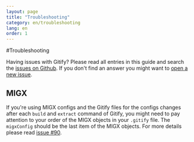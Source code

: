 ```yaml
---
layout: page
title: "Troubleshooting"
category: en/troubleshooting
lang: en
order: 1
---
```


#Troubleshooting

Having issues with Gitify? Please read all entries in this guide and search the [issues on Github](https://github.com/modmore/Gitify/issues). If you don't find an answer you might want to [open a new issue](https://github.com/modmore/Gitify/issues/new).

## MIGX

If you're using MIGX configs and the Gitify files for the configs changes after each `build` and `extract` command of Gitify, you might need to pay attention to your order of the MIGX objects in your `.gitify` file. The `migxConfig` should be the last item of the MIGX objects. For more details please read [issue #90](https://github.com/modmore/Gitify/issues/90).